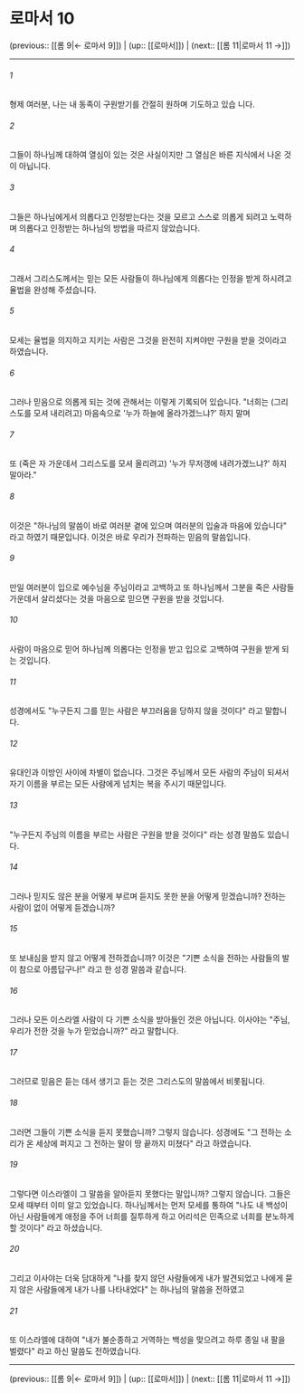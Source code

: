 # 로마서 10

(previous:: [[롬 9|← 로마서 9]]) | (up:: [[로마서]]) | (next:: [[롬 11|로마서 11 →]])

***




###### 1 

형제 여러분, 나는 내 동족이 구원받기를 간절히 원하며 기도하고 있습 니다. 



###### 2 

그들이 하나님께 대하여 열심이 있는 것은 사실이지만 그 열심은 바른 지식에서 나온 것이 아닙니다. 



###### 3 

그들은 하나님에게서 의롭다고 인정받는다는 것을 모르고 스스로 의롭게 되려고 노력하며 의롭다고 인정받는 하나님의 방법을 따르지 않았습니다. 



###### 4 

그래서 그리스도께서는 믿는 모든 사람들이 하나님에게 의롭다는 인정을 받게 하시려고 율법을 완성해 주셨습니다. 



###### 5 

모세는 율법을 의지하고 지키는 사람은 그것을 완전히 지켜야만 구원을 받을 것이라고 하였습니다. 



###### 6 

그러나 믿음으로 의롭게 되는 것에 관해서는 이렇게 기록되어 있습니다. "너희는 (그리스도를 모셔 내리려고) 마음속으로 '누가 하늘에 올라가겠느냐?' 하지 말며 



###### 7 

또 (죽은 자 가운데서 그리스도를 모셔 올리려고) '누가 무저갱에 내려가겠느냐?' 하지 말아라." 



###### 8 

이것은 "하나님의 말씀이 바로 여러분 곁에 있으며 여러분의 입술과 마음에 있습니다" 라고 하였기 때문입니다. 이것은 바로 우리가 전파하는 믿음의 말씀입니다. 



###### 9 

만일 여러분이 입으로 예수님을 주님이라고 고백하고 또 하나님께서 그분을 죽은 사람들 가운데서 살리셨다는 것을 마음으로 믿으면 구원을 받을 것입니다. 



###### 10 

사람이 마음으로 믿어 하나님께 의롭다는 인정을 받고 입으로 고백하여 구원을 받게 되는 것입니다. 



###### 11 

성경에서도 "누구든지 그를 믿는 사람은 부끄러움을 당하지 않을 것이다" 라고 말합니다. 



###### 12 

유대인과 이방인 사이에 차별이 없습니다. 그것은 주님께서 모든 사람의 주님이 되셔서 자기 이름을 부르는 모든 사람에게 넘치는 복을 주시기 때문입니다. 



###### 13 

"누구든지 주님의 이름을 부르는 사람은 구원을 받을 것이다" 라는 성경 말씀도 있습니다. 



###### 14 

그러나 믿지도 않은 분을 어떻게 부르며 듣지도 못한 분을 어떻게 믿겠습니까? 전하는 사람이 없이 어떻게 듣겠습니까? 



###### 15 

또 보내심을 받지 않고 어떻게 전하겠습니까? 이것은 "기쁜 소식을 전하는 사람들의 발이 참으로 아름답구나!" 라고 한 성경 말씀과 같습니다. 



###### 16 

그러나 모든 이스라엘 사람이 다 기쁜 소식을 받아들인 것은 아닙니다. 이사야는 "주님, 우리가 전한 것을 누가 믿었습니까?" 라고 말합니다. 



###### 17 

그러므로 믿음은 듣는 데서 생기고 듣는 것은 그리스도의 말씀에서 비롯됩니다. 



###### 18 

그러면 그들이 기쁜 소식을 듣지 못했습니까? 그렇지 않습니다. 성경에도 "그 전하는 소리가 온 세상에 퍼지고 그 전하는 말이 땅 끝까지 미쳤다" 라고 하였습니다. 



###### 19 

그렇다면 이스라엘이 그 말씀을 알아듣지 못했다는 말입니까? 그렇지 않습니다. 그들은 모세 때부터 이미 알고 있었습니다. 하나님께서는 먼저 모세를 통하여 "나도 내 백성이 아닌 사람들에게 애정을 주어 너희를 질투하게 하고 어리석은 민족으로 너희를 분노하게 할 것이다" 라고 하셨습니다. 



###### 20 

그리고 이사야는 더욱 담대하게 "나를 찾지 않던 사람들에게 내가 발견되었고 나에게 묻지 않은 사람들에게 내가 나를 나타내었다" 는 하나님의 말씀을 전하였고 



###### 21 

또 이스라엘에 대하여 "내가 불순종하고 거역하는 백성을 맞으려고 하루 종일 내 팔을 벌렸다" 라고 하신 말씀도 전하였습니다.

***

(previous:: [[롬 9|← 로마서 9]]) | (up:: [[로마서]]) | (next:: [[롬 11|로마서 11 →]])
